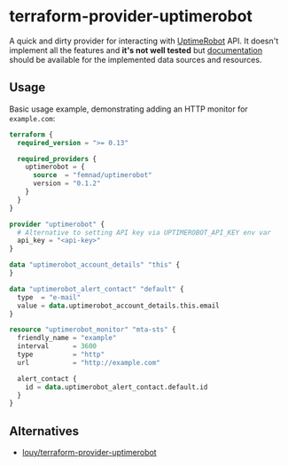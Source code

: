 # terraform-provider-uptimerobot

A quick and dirty provider for interacting with [UptimeRobot](https://uptimerobot.com/) API. It doesn't implement all the features and **it's not well tested** but [documentation](https://registry.terraform.io/providers/femnad/uptimerobot/latest/docs) should be available for the implemented data sources and resources.

## Usage

Basic usage example, demonstrating adding an HTTP monitor for `example.com`:

```tf
terraform {
  required_version = ">= 0.13"

  required_providers {
    uptimerobot = {
      source  = "femnad/uptimerobot"
      version = "0.1.2"
    }
  }
}

provider "uptimerobot" {
  # Alternative to setting API key via UPTIMEROBOT_API_KEY env var
  api_key = "<api-key>"
}

data "uptimerobot_account_details" "this" {
}

data "uptimerobot_alert_contact" "default" {
  type  = "e-mail"
  value = data.uptimerobot_account_details.this.email
}

resource "uptimerobot_monitor" "mta-sts" {
  friendly_name = "example"
  interval      = 3600
  type          = "http"
  url           = "http://example.com"

  alert_contact {
    id = data.uptimerobot_alert_contact.default.id
  }
}
```

## Alternatives

* [louy/terraform-provider-uptimerobot](https://github.com/louy/terraform-provider-uptimerobot)
